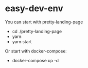 # easy-dev-env

You can start with pretty-landing-page
- cd ./pretty-landing-page
- yarn
- yarn start

Or start with docker-compose:
- docker-compose up -d
